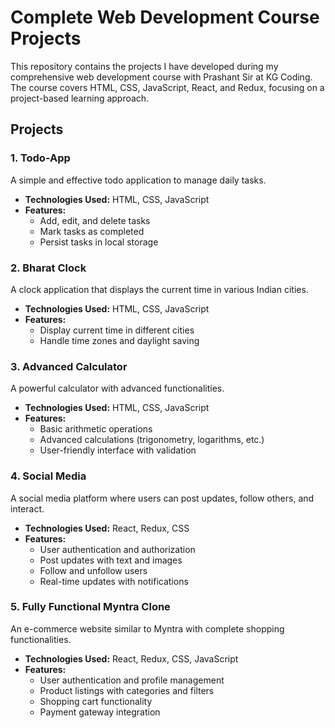 # Complete Web Development Course Projects

This repository contains the projects I have developed during my comprehensive web development course with Prashant Sir at KG Coding. The course covers HTML, CSS, JavaScript, React, and Redux, focusing on a project-based learning approach.

## Projects

### 1. Todo-App
A simple and effective todo application to manage daily tasks.
- **Technologies Used:** HTML, CSS, JavaScript
- **Features:**
  - Add, edit, and delete tasks
  - Mark tasks as completed
  - Persist tasks in local storage

### 2. Bharat Clock
A clock application that displays the current time in various Indian cities.
- **Technologies Used:** HTML, CSS, JavaScript
- **Features:**
  - Display current time in different cities
  - Handle time zones and daylight saving

### 3. Advanced Calculator
A powerful calculator with advanced functionalities.
- **Technologies Used:** HTML, CSS, JavaScript
- **Features:**
  - Basic arithmetic operations
  - Advanced calculations (trigonometry, logarithms, etc.)
  - User-friendly interface with validation

### 4. Social Media
A social media platform where users can post updates, follow others, and interact.
- **Technologies Used:** React, Redux, CSS
- **Features:**
  - User authentication and authorization
  - Post updates with text and images
  - Follow and unfollow users
  - Real-time updates with notifications

### 5. Fully Functional Myntra Clone
An e-commerce website similar to Myntra with complete shopping functionalities.
- **Technologies Used:** React, Redux, CSS, JavaScript
- **Features:**
  - User authentication and profile management
  - Product listings with categories and filters
  - Shopping cart functionality
  - Payment gateway integration
